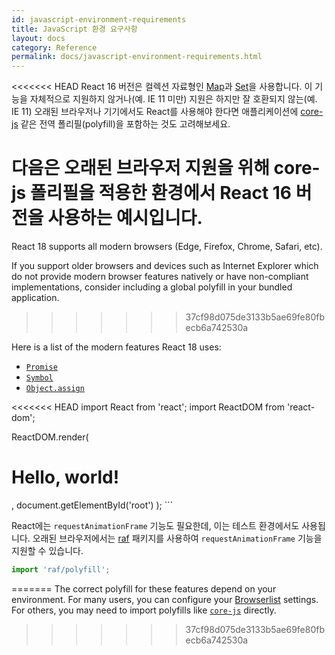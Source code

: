 ```yaml
---
id: javascript-environment-requirements
title: JavaScript 환경 요구사항
layout: docs
category: Reference
permalink: docs/javascript-environment-requirements.html
---
```


<<<<<<< HEAD
React 16 버전은 컬렉션 자료형인 [Map](https://developer.mozilla.org/en-US/docs/Web/JavaScript/Reference/Global_Objects/Map)과 [Set](https://developer.mozilla.org/en-US/docs/Web/JavaScript/Reference/Global_Objects/Set)을 사용합니다. 이 기능을 자체적으로 지원하지 않거나(예. IE 11 미만) 지원은 하지만 잘 호환되지 않는(예. IE 11) 오래된 브라우저나 기기에서도 React를 사용해야 한다면 애플리케이션에 [core-js](https://github.com/zloirock/core-js) 같은 전역 폴리필(polyfill)을 포함하는 것도 고려해보세요.

다음은 오래된 브라우저 지원을 위해 core-js 폴리필을 적용한 환경에서 React 16 버전을 사용하는 예시입니다.
=======
React 18 supports all modern browsers (Edge, Firefox, Chrome, Safari, etc).

If you support older browsers and devices such as Internet Explorer which do not provide modern browser features natively or have non-compliant implementations, consider including a global polyfill in your bundled application.
>>>>>>> 37cf98d075de3133b5ae69fe80fbecb6a742530a

Here is a list of the modern features React 18 uses:
- [`Promise`](https://developer.mozilla.org/en-US/docs/Web/JavaScript/Reference/Global_Objects/Promise)
- [`Symbol`](https://developer.mozilla.org/en-US/docs/Web/JavaScript/Reference/Global_Objects/Symbol)
- [`Object.assign`](https://developer.mozilla.org/en-US/docs/Web/JavaScript/Reference/Global_Objects/Object/assign)

<<<<<<< HEAD
import React from 'react';
import ReactDOM from 'react-dom';

ReactDOM.render(
  <h1>Hello, world!</h1>,
  document.getElementById('root')
);
```

React에는 `requestAnimationFrame` 기능도 필요한데, 이는 테스트 환경에서도 사용됩니다.
오래된 브라우저에서는 [raf](https://www.npmjs.com/package/raf) 패키지를 사용하여 `requestAnimationFrame` 기능을 지원할 수 있습니다.

```js
import 'raf/polyfill';
```
=======
The correct polyfill for these features depend on your environment. For many users, you can configure your [Browserlist](https://github.com/browserslist/browserslist) settings. For others, you may need to import polyfills like [`core-js`](https://github.com/zloirock/core-js) directly.
>>>>>>> 37cf98d075de3133b5ae69fe80fbecb6a742530a
